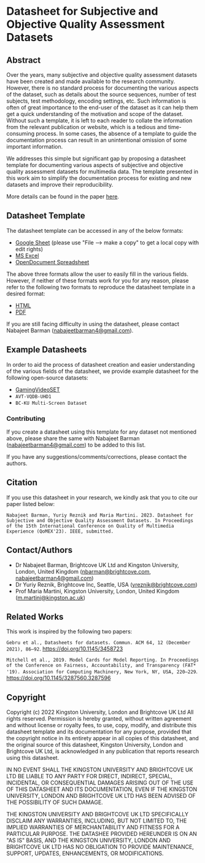 # Datasheet for Subjective and Objective Quality Assessment Datasets

## Abstract 

Over the years, many subjective and objective quality assessment datasets have been created and made available to the research community. However, there is no standard process for documenting the various aspects of the dataset, such as details about the source sequences, number of test subjects, test methodology, encoding settings, etc. Such information is often of great importance to the end-user of the dataset as it can help them get a quick understanding of the motivation and scope of the dataset. Without such a template, it is left to each reader to collate the information from the relevant publication or website, which is a tedious and time-consuming process. In some cases, the absence of a template to guide the documentation process can result in an unintentional omission of some important information. 

We addresses this simple but significant gap by proposing a datasheet template for documenting various aspects of subjective and objective quality assessment datasets for multimedia data. The template presented in this work aim to simplify the documentation process for existing and new datasets and improve their reproducibility.

More details can be found in the paper [here](https://drive.google.com/file/d/1E1C8sWk-IYGCmqRRv6tclmtNgtWrhM-8/view?usp=sharing).

## Datasheet Template

The datasheet template can be accessed in any of the below formats:

- [Google Sheet](https://docs.google.com/spreadsheets/d/1DJAuefveWRWUdR8nQvkDGdfURq_m9yU5NragTPW2Y0w/edit?usp=sharing) (please use "File --> make a copy" to get a local copy with edit rights)
- [MS Excel](https://github.com/NabajeetBarman/datasheet-for-qoe-datasets/blob/main/Datasheet%20for%20QoE%20Datasets%20v1.0.xlsx)
- [OpenDocument Spreadsheet](https://github.com/NabajeetBarman/datasheet-for-qoe-datasets/blob/main/Datasheet%20for%20QoE%20Datasets%20v1.0.ods)

The above three formats allow the user to easily fill in the various fields. However, if neither of these formats work for you for any reason, please refer to the following two formats to reproduce the datasheet template in a desired format:
- [HTML](https://github.com/NabajeetBarman/datasheet-for-qoe-datasets/blob/main/Datasheet%20for%20QoE%20Datasets%20v1.0.html) 
- [PDF](https://github.com/NabajeetBarman/datasheet-for-qoe-datasets/blob/main/Datasheet%20for%20QoE%20Datasets%20v1.0.pdf)

If you are still facing difficulty in using the datasheet, please contact Nabajeet Barman (nabajeetbarman4@gmail.com).

## Example Datasheets

In order to aid the process of datasheet creation and easier understanding of the various fields of the datasheet, we provide example datasheet for the following open-source datasets:

- [GamingVideoSET](https://docs.google.com/spreadsheets/d/1VdD1A6xUQT31KShFJ-NoKwQ6K77wanB71PfKUicesRI/edit?usp=sharing)
- `AVT-VQDB-UHD1`
- `BC-KU Multi-Screen Dataset`

### Contributing
If you create a datasheet using this template for any dataset not mentioned above, please share the same with Nabajeet Barman (nabajeetbarman4@gmail.com) to be added to this list.

If you have any suggestions/comments/corrections, please contact the authors.

## Citation

If you use this datasheet in your research, we kindly ask that you to cite our paper listed below:

`Nabajeet Barman, Yuriy Reznik and Maria Martini. 2023. Datasheet for Subjective and Objective Quality Assessment Datasets. In Proceedings of the 15th International Conference on Quality of Multimedia Experience (QoMEX'23). IEEE, submitted.`

## Contact/Authors

- Dr Nabajeet Barman, Brightcove UK Ltd and Kingston University, London, United Kingdom (nbarman@brightcove.com, nabajeetbarman4@gmail.com)
- Dr Yuriy Reznik, Brightcove Inc, Seattle, USA  (yreznik@brightcove.com)
- Prof Maria Martini, Kingston University, London, United Kingdom (m.martini@kingston.ac.uk)

## Related Works

This work is inspired by the following two papers:

`Gebru et al., Datasheets for datasets. Commun. ACM 64, 12 (December 2021), 86–92`. https://doi.org/10.1145/3458723

`Mitchell et al., 2019. Model Cards for Model Reporting. In Proceedings of the Conference on Fairness, Accountability, and Transparency (FAT* '19). Association for Computing Machinery, New York, NY, USA, 220–229`. https://doi.org/10.1145/3287560.3287596

## Copyright

Copyright (c) 2022 Kingston University, London and Brightcove UK Ltd 
All rights reserved. 
Permission is hereby granted, without written agreement and without license or royalty fees, to use, copy, modify, and distribute this datasheet template and its documentation for any purpose, provided that the copyright notice in its entirety appear in all copies of this datasheet, and the original source of this datasheet, Kingston University, London and Brightcove UK Ltd, is acknowledged in any publication that reports research using this datasheet.

IN NO EVENT SHALL THE KINGSTON UNIVERSITY AND BRIGHTCOVE UK LTD BE LIABLE TO ANY PARTY FOR DIRECT, INDIRECT, SPECIAL, INCIDENTAL, OR CONSEQUENTIAL DAMAGES ARISING OUT OF THE USE OF THIS DATASHEET AND ITS DOCUMENTATION, EVEN IF THE KINGSTON UNIVERSITY, LONDON AND BRIGHTCOVE UK LTD HAS BEEN ADVISED OF THE POSSIBILITY OF SUCH DAMAGE. 

THE KINGSTON UNIVERSITY AND BRIGHTCOVE UK LTD SPECIFICALLY DISCLAIM ANY WARRANTIES, INCLUDING, BUT NOT LIMITED TO, THE IMPLIED WARRANTIES OF MERCHANTABILITY AND FITNESS FOR A PARTICULAR PURPOSE. THE DATASHEE PROVIDED HEREUNDER IS ON AN "AS IS" BASIS, AND THE KINGSTON UNIVERSITY, LONDON AND BRIGHTCOVE UK LTD HAS NO OBLIGATION TO PROVIDE MAINTENANCE, SUPPORT, UPDATES, ENHANCEMENTS, OR MODIFICATIONS.
